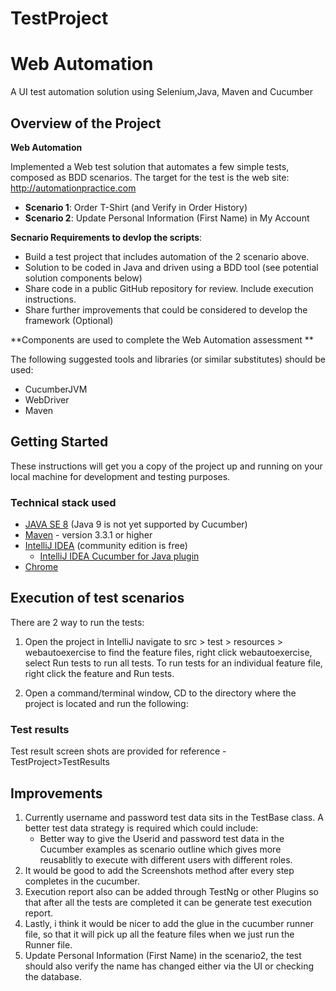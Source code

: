 # TestProject
# Web Automation 
A UI test automation solution using Selenium,Java, Maven and Cucumber

## Overview of the Project 

**Web Automation**

Implemented a Web test solution that automates a few simple tests, composed as BDD scenarios.
The target for the test is the web site: http://automationpractice.com

- **Scenario 1**: Order T-Shirt (and Verify in Order History)
- **Scenario 2**: Update Personal Information (First Name) in My Account

**Secnario Requirements to devlop the scripts**:
- Build a test project that includes automation of the 2 scenario above.
- Solution to be coded in Java and driven using a BDD tool (see potential solution components below)
- Share code in a public GitHub repository for review. Include execution instructions.
- Share further improvements that could be considered to develop the framework (Optional)

**Components are used to complete the Web Automation assessment **

The following suggested tools and libraries (or similar substitutes) should be used:
- CucumberJVM
- WebDriver
- Maven

## Getting Started

These instructions will get you a copy of the project up and running on your local machine for development and testing purposes.

### Technical stack used

- [JAVA SE 8](http://www.oracle.com/technetwork/java/javase/downloads/index-jsp-138363.html) (Java 9 is not yet supported by Cucumber) 
- [Maven](https://maven.apache.org/index.html) - version 3.3.1 or higher
- [IntelliJ IDEA](https://www.jetbrains.com/idea/) (community edition is free)
	- [IntelliJ IDEA Cucumber for Java plugin](https://plugins.jetbrains.com/plugin/7212-cucumber-for-java)
- [Chrome](https://www.google.co.uk/chrome/?brand=CHBD&gclid=EAIaIQobChMI8fKl0aqw3QIVTb7tCh0lLgBWEAAYASABEgK5W_D_BwE&gclsrc=aw.ds&dclid=CPPZrNiqsN0CFUQs4AodO8EIZQ)

## Execution of test scenarios

There are 2 way to run the tests:
1. Open the project in IntelliJ navigate to src > test > resources > webautoexercise to find the feature files, right click webautoexercise, select Run tests to run all tests. To run tests for an individual feature file, right click the feature and Run tests. 

2. Open a command/terminal window, CD to the directory where the project is located and run the following:

### Test results
Test result screen shots are provided for reference  - TestProject>TestResults

## Improvements
1. Currently username and password test data sits in the TestBase class. A better test data strategy is required which could include:
 	- Better way to give the Userid and password test data in the Cucumber examples as scenario outline which gives more reusablitly to execute with different users with 		 different roles.
2. It would be good to add the Screenshots method after every step completes in the cucumber.
3. Execution report also can be added through TestNg or other Plugins so that after all the tests are completed it can be generate test execution report.
4. Lastly, i think it would be nicer to add the glue in the cucumber runner file, so that it will pick up all the feature files when we just run the Runner file.
5.  Update Personal Information (First Name) in the scenario2, the test should also verify the name has changed either via the UI or checking the database. 


